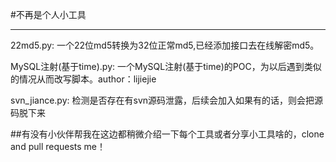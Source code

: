 #不再是个人小工具
____________
22md5.py:
    一个22位md5转换为32位正常md5,已经添加接口去在线解密md5。


MySQL注射(基于time).py:
	一个MySQL注射(基于time)的POC，为以后遇到类似的情况从而改写脚本。author：lijiejie


svn_jiance.py:
    检测是否存在有svn源码泄露，后续会加入如果有的话，则会把源码脱下来

##有没有小伙伴帮我在这边都稍微介绍一下每个工具或者分享小工具啥的，clone and pull requests me！
